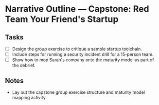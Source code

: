 # Narrative Outline — Capstone: Red Team Your Friend's Startup

## Tasks
- [ ] Design the group exercise to critique a sample startup toolchain.
- [ ] Include steps for running a security incident drill for a 15-person team.
- [ ] Show how to map Sarah's company onto the maturity model as part of the debrief.

## Notes
- Lay out the capstone group exercise structure and maturity model mapping activity.
